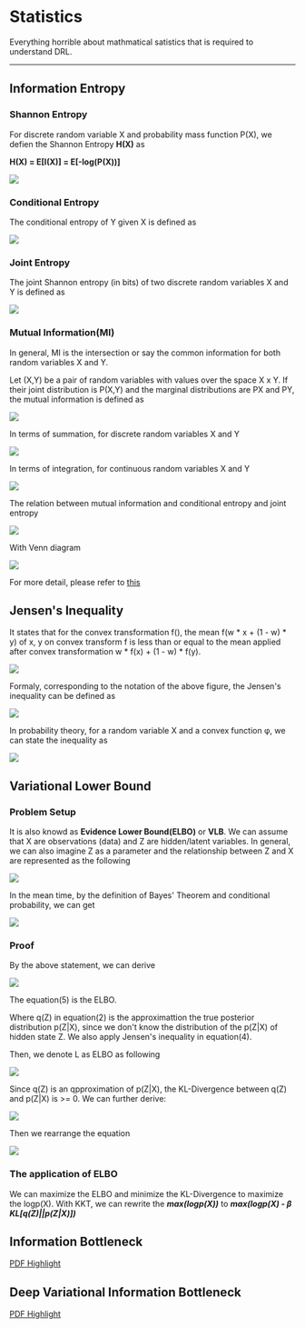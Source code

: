 # Statistics

Everything horrible about mathmatical satistics that is required to understand DRL.

---

## Information Entropy

### Shannon Entropy

For discrete random variable X and probability mass function P(X), we defien the Shannon Entropy **H(X)** as 

**H(X) = E[I(X)] = E[-log(P(X))]**

![](img/dist_entropy_sum.svg)

### Conditional Entropy

The conditional entropy of Y given X is defined as

![](img/cond_entropy.svg)
### Joint Entropy

The joint Shannon entropy (in bits) of two discrete random variables X and Y is defined as

![](img/joint_entropy.svg)

### Mutual Information(MI)

In general, MI is the intersection or say the common information for both random variables X and Y.

Let (X,Y) be a pair of random variables with values over the space X x Y. If their joint distribution is P(X,Y) and the marginal distributions are PX and PY, the mutual information is defined as

![](img/mutual_entropy_prod.svg)

In terms of summation, for discrete random variables X and Y

![](img/mutual_entropy_sum.svg)

In terms of integration, for continuous random variables X and Y

![](img/mutual_entropy_int.svg)

The relation between mutual information and conditional entropy and joint entropy

![](img/mutual_entropy_rel.svg)

With Venn diagram

![](img/mutual_entropy_venn.png)

For more detail, please refer to [this](https://en.wikipedia.org/wiki/Mutual_information)

## Jensen's Inequality

It states that for the convex transformation f(), the mean f(w * x + (1 - w) * y) of x, y on convex transform f is less than or equal to the mean applied after convex transformation w * f(x) + (1 - w) * f(y).

![](img/jensen/jensen.png)

Formaly, corresponding to the notation of the above figure, the Jensen's inequality can be defined as

![](img/jensen/jensen_formular.svg)

In probability theory, for a random variable X and a convex function φ, we can state the inequality as 

![](img/jensen/jensen_prob.svg)

## Variational Lower Bound

### Problem Setup

It is also knowd as **Evidence Lower Bound(ELBO)** or **VLB**. We can  assume that X are observations (data) and Z are hidden/latent variables. In general, we can also imagine Z as a parameter and the relationship between Z and X are represented as the following

![](./img/elbo/elbo_graph.png)

In the mean time, by the definition of Bayes' Theorem and conditional probability, we can get

![](./img/elbo/elbo_bayes.png)

### Proof

By the above statement, we can derive

![](./img/elbo/elbo_derive.png)


The equation(5) is the ELBO.

Where q(Z) in equation(2) is the approximattion the true posterior distribution p(Z|X), since we don't know the distribution of the p(Z|X) of hidden state Z. We also apply Jensen's inequality in equation(4).

Then, we denote L as ELBO as following

![](./img/elbo/elbo_L.png)

Since q(Z) is an qpproximation of p(Z|X), the KL-Divergence between q(Z) and p(Z|X) is >= 0. We can further derive:

![](./img/elbo/elbo_kl.png)

Then we rearrange the equation

![](./img/elbo/elbo_re.png)

### The application of ELBO

We can maximize the ELBO and minimize the KL-Divergence to maximize the logp(X). With KKT, we can rewrite the ***max(logp(X))*** to ***max(logp(X) - β KL[q(Z)||p(Z|X)])***

## Information Bottleneck

[PDF Highlight](./The%20information%20bottleneck%20method.pdf)
## Deep Variational Information Bottleneck

[PDF Highlight](./img/deep_variational_information_bottleneck.pdf)